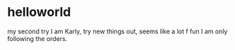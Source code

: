 # helloworld
my second try
I am Karly, try new things out, seems like a lot f fun
I am only following the orders.
